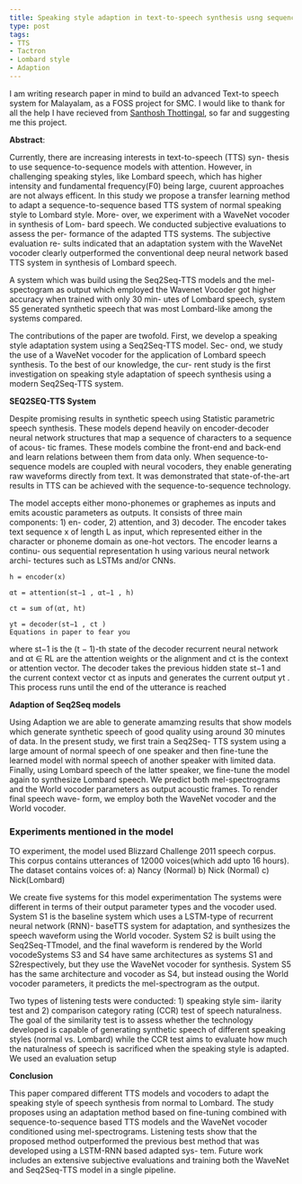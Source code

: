 ```yaml
---
title: Speaking style adaption in text-to-speech synthesis usng sequence-to-sequence models with attention
type: post
tags:
- TTS
- Tactron 
- Lombard style
- Adaption
---
```


I am writing research paper in mind to build an advanced Text-to speech system for Malayalam, as a FOSS project for SMC.
I would like to thank for all the help I have recieved from [Santhosh Thottingal](https://thottingal.in/), so far and
suggesting me this project.

**Abstract**:

Currently, there are increasing interests in text-to-speech (TTS) syn-
thesis to use sequence-to-sequence models with attention. However, in challenging speaking styles, like Lombard speech,
which has higher intensity and fundamental frequency(F0) being large, cuurent approaches are not always efficent.
In this study we
propose a transfer learning method to adapt a sequence-to-sequence
based TTS system of normal speaking style to Lombard style. More-
over, we experiment with a WaveNet vocoder in synthesis of Lom-
bard speech. We conducted subjective evaluations to assess the per-
formance of the adapted TTS systems. The subjective evaluation re-
sults indicated that an adaptation system with the WaveNet vocoder
clearly outperformed the conventional deep neural network based
TTS system in synthesis of Lombard speech.

A system which was build using the Seq2Seq-TTS models and the mel-spectogram as output which employed the Wavenet
Vocoder got higher accuracy when trained with only 30 min-
utes of Lombard speech, system S5 generated synthetic speech that
was most Lombard-like among the systems compared.

The contributions of the paper are twofold. First, we develop a
speaking style adaptation system using a Seq2Seq-TTS model. Sec-
ond, we study the use of a WaveNet vocoder for the application
of Lombard speech synthesis. To the best of our knowledge, the cur-
rent study is the first investigation on speaking style adaptation of
speech synthesis using a modern Seq2Seq-TTS system.

 
**SEQ2SEQ-TTS System**

Despite promising results in synthetic speech using Statistic parametric speech synthesis.
These models depend heavily on encoder-decoder neural network
structures that map a sequence of characters to a sequence of acous-
tic frames. These models combine the front-end and back-end and
learn relations between them from data only. When sequence-to-
sequence models are coupled with neural vocoders, they enable
generating raw waveforms directly from text. It was
demonstrated that state-of-the-art results in TTS can be achieved
with the sequence-to-sequence technology.

The model accepts
either mono-phonemes or graphemes as inputs and emits acoustic
parameters as outputs. It consists of three main components: 1) en-
coder, 2) attention, and 3) decoder. The encoder takes text sequence
x of length L as input, which represented either in the character or
phoneme domain as one-hot vectors. The encoder learns a continu-
ous sequential representation h using various neural network archi-
tectures such as LSTMs and/or CNNs.

```
h = encoder(x)

αt = attention(st−1 , αt−1 , h)

ct = sum of(αt, ht)

yt = decoder(st−1 , ct )
Equations in paper to fear you
```
where st−1 is the (t − 1)-th state of the decoder recurrent neural
network and αt ∈ RL are the attention weights or the alignment and
ct is the context or attention vector. The decoder takes the previous
hidden state st−1 and the current context vector ct as inputs and
generates the current output yt . This process runs until the end of
the utterance is reached

**Adaption of Seq2Seq models**

Using Adaption we are able to generate amamzing results that show models which generate
synthetic speech of good quality using around
30 minutes of data. In the present study, we first train a Seq2Seq-
TTS system using a large amount of normal speech of one speaker
and then fine-tune the learned model with normal speech of another
speaker with limited data. Finally, using Lombard speech of the
latter speaker, we fine-tune the model again to synthesize Lombard
speech. We predict both mel-spectrograms and the World vocoder
parameters as output acoustic frames. To render final speech wave-
form, we employ both the WaveNet vocoder and the World vocoder.


### Experiments mentioned in the model

TO experiment, the model used Blizzard Challenge 2011 speech corpus. This corpus contains utterances of 12000
voices(which add upto 16 hours). The dataset contains voices of:
a) Nancy (Normal)
b) Nick (Normal)
c) Nick(Lombard)

We create five systems for this model experimentation
The systems were different in terms of their output parameter types and the vocoder used. System S1 is the baseline system
which uses a LSTM-type of recurrent neural network (RNN)- baseTTS system for adaptation, and synthesizes the speech waveform using the World vocoder. System S2 is built using the Seq2Seq-TTmodel, and the final waveform is rendered by the World vocodeSystems S3 and S4 have same architectures as systems S1 and S2respectively, but they use the WaveNet vocoder for synthesis. System S5 has the same architecture and vocoder as S4, but instead ousing the World vocoder parameters, it predicts the mel-spectrogram
as the output.

Two types of listening tests were conducted: 1) speaking style sim-
ilarity test and 2) comparison category rating (CCR) test of speech
naturalness. The goal of the similarity test is to assess whether the
technology developed is capable of generating synthetic speech of
different speaking styles (normal vs. Lombard) while the CCR test
aims to evaluate how much the naturalness of speech is sacrificed
when the speaking style is adapted. We used an evaluation setup



**Conclusion**

This paper compared different TTS models and vocoders to adapt
the speaking style of speech synthesis from normal to Lombard.
The study proposes using an adaptation method based on fine-tuning
combined with sequence-to-sequence based TTS models and the
WaveNet vocoder conditioned using mel-spectrograms. Listening
tests show that the proposed method outperformed the previous best
method that was developed using a LSTM-RNN based adapted sys-
tem. Future work includes an extensive subjective evaluations and
training both the WaveNet and Seq2Seq-TTS model in a single
pipeline.


